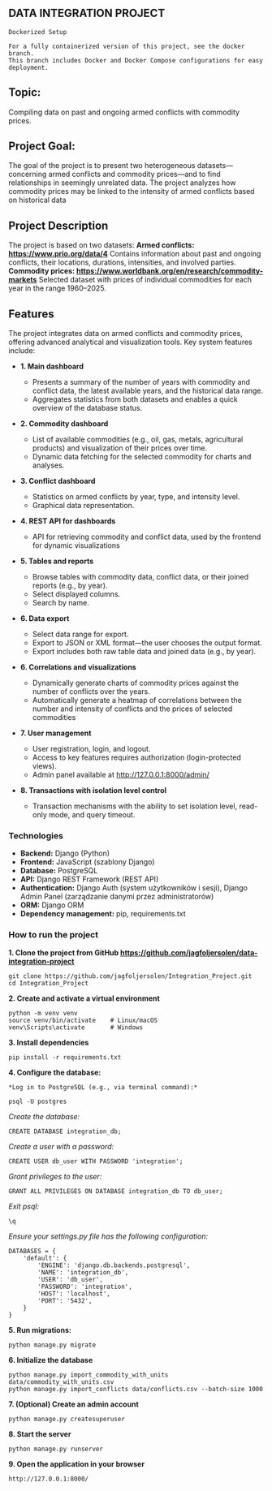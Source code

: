 ## DATA INTEGRATION PROJECT


    Dockerized Setup

    For a fully containerized version of this project, see the docker branch.
    This branch includes Docker and Docker Compose configurations for easy deployment.


## Topic:
Compiling data on past and ongoing armed conflicts with commodity prices.

## Project Goal:
The goal of the project is to present two heterogeneous datasets—concerning armed conflicts and commodity prices—and to find relationships in seemingly unrelated data. The project analyzes how commodity prices may be linked to the intensity of armed conflicts based on historical data
	
## Project Description
The project is based on two datasets:
**Armed conflicts: https://www.prio.org/data/4**
  Contains information about past and ongoing conflicts, their locations, durations, intensities, and involved parties.
**Commodity prices: https://www.worldbank.org/en/research/commodity-markets**
  Selected dataset with prices of individual commodities for each year in the range 1960–2025.
  
## Features
The project integrates data on armed conflicts and commodity prices, offering advanced analytical and visualization tools. Key system features include:

- **1. Main dashboard**
	- Presents a summary of the number of years with commodity and conflict data, the latest available years, and the historical data range.
	- Aggregates statistics from both datasets and enables a quick overview of the database status.		
- **2. Commodity dashboard**
	- List of available commodities (e.g., oil, gas, metals, agricultural products) and visualization of their prices over time.
	- Dynamic data fetching for the selected commodity for charts and analyses.
	
- **3. Conflict dashboard**
	- Statistics on armed conflicts by year, type, and intensity level.
	- Graphical data representation.
		
- **4. REST API for dashboards**
	- API for retrieving commodity and conflict data, used by the frontend for dynamic visualizations
	
- **5. Tables and reports**
	- Browse tables with commodity data, conflict data, or their joined reports (e.g., by year).
	- Select displayed columns.
	- Search by name.
		
- **6. Data export**
	- Select data range for export.
	- Export to JSON or XML format—the user chooses the output format.
	- Export includes both raw table data and joined data (e.g., by year).
	
- **6. Correlations and visualizations**
	- Dynamically generate charts of commodity prices against the number of conflicts over the years.
	- Automatically generate a heatmap of correlations between the number and intensity of conflicts and the prices of selected commodities
   
- **7. User management**
	- User registration, login, and logout.
	- Access to key features requires authorization (login-protected views).
	- Admin panel available at http://127.0.0.1:8000/admin/
		
- **8. Transactions with isolation level control**
	- Transaction mechanisms with the ability to set isolation level, read-only mode, and query timeout.
	
	
### **Technologies**
- **Backend:** Django (Python)
- **Frontend:** JavaScript (szablony Django)
- **Database:** PostgreSQL
- **API:** Django REST Framework (REST API)
- **Authentication:** Django Auth (system użytkowników i sesji), Django Admin Panel (zarządzanie danymi przez administratorów)
- **ORM:** Django ORM
- **Dependency management:** pip, requirements.txt
	
### **How to run the project**
**1. Clone the project from GitHub https://github.com/jagfoljersolen/data-integration-project** 
	
	git clone https://github.com/jagfoljersolen/Integration_Project.git
	cd Integration_Project
		
**2. Create and activate a virtual environment**
		
	python -m venv venv
	source venv/bin/activate 	# Linux/macOS
	venv\Scripts\activate 		# Windows
		
**3. Install dependencies**
		
	pip install -r requirements.txt
		
**4. Configure the database:**	

    *Log in to PostgreSQL (e.g., via terminal command):*

    psql -U postgres

*Create the database:*

    CREATE DATABASE integration_db;

*Create a user with a password:*

    CREATE USER db_user WITH PASSWORD 'integration';

*Grant privileges to the user:*

    GRANT ALL PRIVILEGES ON DATABASE integration_db TO db_user;

*Exit psql:*

    \q

*Ensure your settings.py file has the following configuration:*

    DATABASES = {
        'default': {
            'ENGINE': 'django.db.backends.postgresql',
            'NAME': 'integration_db',
            'USER': 'db_user',
            'PASSWORD': 'integration',
            'HOST': 'localhost',
            'PORT': '5432',
        }
    }

   		
**5. Run migrations:**
   		
   	python manage.py migrate
   		
**6. Initialize the database**
   	
   	python manage.py import_commodity_with_units data/commodity_with_units.csv
	python manage.py import_conflicts data/conflicts.csv --batch-size 1000
		
**7. (Optional) Create an admin account**
		
	python manage.py createsuperuser
		
**8. Start the server**
		
	python manage.py runserver
		
**9. Open the application in your browser**
	
	http://127.0.0.1:8000/
		
	
   		
		
	

	
	
		
		
